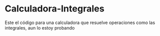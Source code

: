 # Calculadora-Integrales
Este el código para una calculadora que resuelve operaciones como las integrales, aun lo estoy probando 
